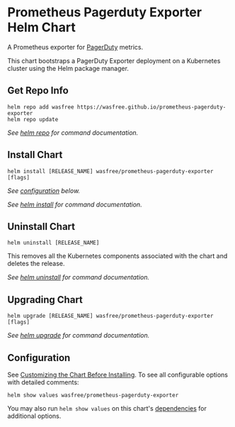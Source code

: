 # Prometheus Pagerduty Exporter Helm Chart

A Prometheus exporter for [PagerDuty](https://www.pagerduty.com/) metrics.

This chart bootstraps a PagerDuty Exporter deployment on a Kubernetes cluster using the Helm package manager.

## Get Repo Info

```console
helm repo add wasfree https://wasfree.github.io/prometheus-pagerduty-exporter
helm repo update
```

_See [helm repo](https://helm.sh/docs/helm/helm_repo/) for command documentation._

## Install Chart

```console
helm install [RELEASE_NAME] wasfree/prometheus-pagerduty-exporter [flags]
```

_See [configuration](#configuration) below._

_See [helm install](https://helm.sh/docs/helm/helm_install/) for command documentation._

## Uninstall Chart

```console
helm uninstall [RELEASE_NAME]
```

This removes all the Kubernetes components associated with the chart and deletes the release.

_See [helm uninstall](https://helm.sh/docs/helm/helm_uninstall/) for command documentation._

## Upgrading Chart

```console
helm upgrade [RELEASE_NAME] wasfree/prometheus-pagerduty-exporter [flags]
```

_See [helm upgrade](https://helm.sh/docs/helm/helm_upgrade/) for command documentation._

## Configuration

See [Customizing the Chart Before Installing](https://helm.sh/docs/intro/using_helm/#customizing-the-chart-before-installing). To see all configurable options with detailed comments:

```console
helm show values wasfree/prometheus-pagerduty-exporter
```

You may also run `helm show values` on this chart's [dependencies](#dependencies) for additional options.
